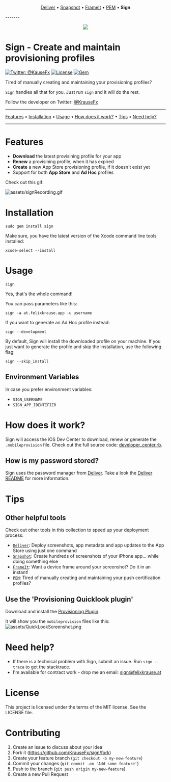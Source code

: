<p align="center">
<a href="https://github.com/KrauseFx/deliver">Deliver</a> &bull; 
<a href="https://github.com/KrauseFx/snapshot">Snapshot</a> &bull; 
<a href="https://github.com/KrauseFx/frameit">FrameIt</a> &bull; 
<a href="https://github.com/KrauseFx/PEM">PEM</a> &bull; 
<b>Sign</b>
</p>
-------

<p align="center">
    <img src="assets/sign.png">
</p>

Sign - Create and maintain provisioning profiles
============

[![Twitter: @KauseFx](https://img.shields.io/badge/contact-@KrauseFx-blue.svg?style=flat)](https://twitter.com/KrauseFx)
[![License](http://img.shields.io/badge/license-MIT-green.svg?style=flat)](https://github.com/KrauseFx/sign/blob/master/LICENSE)
[![Gem](https://img.shields.io/gem/v/sign.svg?style=flat)](http://rubygems.org/sign/pem)


Tired of manually creating and maintaining your provisioning profiles?

```Sign``` handles all that for you. Just run ```sign``` and it will do the rest.

Follow the developer on Twitter: [@KrauseFx](https://twitter.com/KrauseFx)



-------
[Features](#features) &bull;
[Installation](#installation) &bull;
[Usage](#usage) &bull;
[How does it work?](#how-does-it-work) &bull;
[Tips](#tips) &bull;
[Need help?](#need-help)

-------

# Features

- **Download** the latest provisining profile for your app
- **Renew** a provisining profile, when it has expired
- **Create** a new App Store provisioning profile, if it doesn't exist yet
- Support for both **App Store** and **Ad Hoc** profiles


Check out this gif:

![assets/signRecording.gif](assets/signRecording.gif)

# Installation
    sudo gem install sign

Make sure, you have the latest version of the Xcode command line tools installed:

    xcode-select --install

# Usage

    sign
Yes, that's the whole command!

You can pass parameters like this:

    sign -a at.felixkrause.app -u username

If you want to generate an Ad Hoc profile instead:

    sign --development

By default, Sign will install the downloaded profile on your machine. If you just want to generate the profile and skip the installation, use the following flag:

    sign --skip_install


## Environment Variables
In case you prefer environment variables:

- ```SIGN_USERNAME```
- ```SIGN_APP_IDENTIFIER```

# How does it work?

Sign will access the iOS Dev Center to download, renew or generate the ```.mobileprovision``` file. Check out the full source code: [developer_center.rb](https://github.com/KrauseFx/sign/blob/master/lib/sign/developer_center.rb).


## How is my password stored?
Sign uses the password manager from [Deliver](https://github.com/KrauseFx/deliver#can-i-trust-deliver). Take a look the [Deliver README](https://github.com/KrauseFx/deliver#can-i-trust-deliver) for more information.

# Tips
## Other helpful tools
Check out other tools in this collection to speed up your deployment process:

- [```Deliver```](https://github.com/KrauseFx/deliver): Deploy screenshots, app metadata and app updates to the App Store using just one command
- [```Snapshot```](https://github.com/KrauseFx/snapshot): Create hundreds of screenshots of your iPhone app… while doing something else
- [```FrameIt```](https://github.com/KrauseFx/frameit): Want a device frame around your screenshot? Do it in an instant!
- [```PEM```](https://github.com/KrauseFx/pem): Tired of manually creating and maintaining your push certification profiles?


## Use the 'Provisioning Quicklook plugin'
Download and install the [Provisioning Plugin](https://github.com/chockenberry/Provisioning).

It will show you the ```mobileprovision``` files like this: 
![assets/QuickLookScreenshot.png](assets/QuickLookScreenshot.png)


# Need help?
- If there is a technical problem with Sign, submit an issue. Run ```sign --trace``` to get the stacktrace.
- I'm available for contract work - drop me an email: sign@felixkrause.at

# License
This project is licensed under the terms of the MIT license. See the LICENSE file.

# Contributing

1. Create an issue to discuss about your idea
2. Fork it (https://github.com/KrauseFx/sign/fork)
3. Create your feature branch (`git checkout -b my-new-feature`)
4. Commit your changes (`git commit -am 'Add some feature'`)
5. Push to the branch (`git push origin my-new-feature`)
6. Create a new Pull Request
